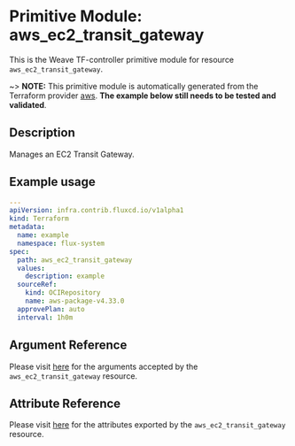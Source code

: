 
# Primitive Module: aws_ec2_transit_gateway

This is the Weave TF-controller primitive module for resource `aws_ec2_transit_gateway`.

~> **NOTE:** This primitive module is automatically generated from the Terraform provider [aws](https://registry.terraform.io/providers/hashicorp/aws/latest/docs/resources/ec2_transit_gateway). **The example below still needs to be tested and validated**.

## Description

Manages an EC2 Transit Gateway.

## Example usage

```yaml
---
apiVersion: infra.contrib.fluxcd.io/v1alpha1
kind: Terraform
metadata:
  name: example
  namespace: flux-system
spec:
  path: aws_ec2_transit_gateway
  values:
    description: example
  sourceRef:
    kind: OCIRepository
    name: aws-package-v4.33.0
  approvePlan: auto
  interval: 1h0m
```

## Argument Reference

Please visit [here](https://registry.terraform.io/providers/hashicorp/aws/latest/docs/resources/ec2_transit_gateway#argument-reference) for the arguments accepted by the `aws_ec2_transit_gateway` resource.

## Attribute Reference

Please visit [here](https://registry.terraform.io/providers/hashicorp/aws/latest/docs/resources/ec2_transit_gateway#attributes-reference) for the attributes exported by the `aws_ec2_transit_gateway` resource.
